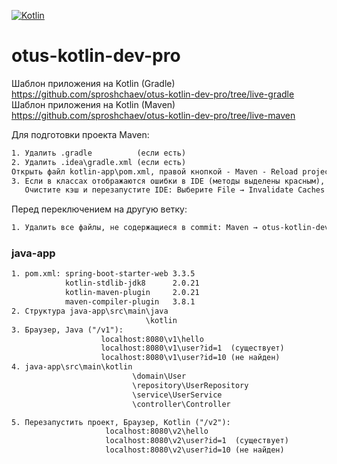 [![Kotlin](https://img.shields.io/badge/Kotlin-FFFFFF??style=for-the-badge&logo=Kotlin)](https://kotlinlang.org/)
# otus-kotlin-dev-pro

Шаблон приложения на Kotlin (Gradle) https://github.com/sproshchaev/otus-kotlin-dev-pro/tree/live-gradle
Шаблон приложения на Kotlin (Maven)  https://github.com/sproshchaev/otus-kotlin-dev-pro/tree/live-maven

Для подготовки проекта Maven:
```txt
1. Удалить .gradle          (если есть) 
2. Удалить .idea\gradle.xml (если есть)  
Открыть файл kotlin-app\pom.xml, правой кнопкой - Maven - Reload project  
3. Если в классах отображаются ошибки в IDE (методы выделены красным), но проект запускается, то 
   Очистите кэш и перезапустите IDE: Выберите File → Invalidate Caches / Restart. 
```
Перед переключением на другую ветку:
```txt
1. Удалить все файлы, не содержащиеся в commit: Maven → otus-kotlin-dev-pro → Lifecycle → clean
```

### java-app
```txt
1. pom.xml: spring-boot-starter-web 3.3.5
            kotlin-stdlib-jdk8      2.0.21  
            kotlin-maven-plugin     2.0.21
            maven-compiler-plugin   3.8.1   
2. Структура java-app\src\main\java
                              \kotlin  
3. Браузер, Java ("/v1"):   
                    localhost:8080\v1\hello
                    localhost:8080\v1\user?id=1  (существует)
                    localhost:8080\v1\user?id=10 (не найден)
4. java-app\src\main\kotlin
                           \domain\User
                           \repository\UserRepository
                           \service\UserService 
                           \controller\Controller 

5. Перезапустить проект, Браузер, Kotlin ("/v2"): 
                     localhost:8080\v2\hello
                     localhost:8080\v2\user?id=1  (существует)
                     localhost:8080\v2\user?id=10 (не найден)

```